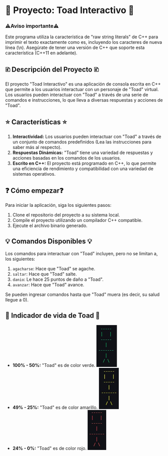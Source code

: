 # 🍄 Proyecto: Toad Interactivo 🍄

### ⚠️Aviso importante⚠️
Este programa utiliza la característica de "raw string literals" de C++ para imprimir el texto exactamente como es, incluyendo los caracteres de nueva línea (\n). Asegúrate de tener una versión de C++ que soporte esta característica (C++11 en adelante).

## 🗈 Descripción del Proyecto 🗈

El proyecto "Toad Interactivo" es una aplicación de consola escrita en C++ que permite a los usuarios interactuar con un personaje de "Toad" virtual. Los usuarios pueden interactuar con "Toad" a través de una serie de comandos e instrucciones, lo que lleva a diversas respuestas y acciones de "Toad".

## ⭐ Características ⭐

1. **Interactividad:** Los usuarios pueden interactuar con "Toad" a través de un conjunto de comandos predefinidos (Lea las instrucciones para saber más al respecto).
2. **Respuestas Dinámicas:** "Toad" tiene una variedad de respuestas y acciones basadas en los comandos de los usuarios.
3. **Escrito en C++:** El proyecto está programado en C++, lo que permite una eficiencia de rendimiento y compatibilidad con una variedad de sistemas operativos.

## ❓ Cómo empezar❓

Para iniciar la aplicación, siga los siguientes pasos:

1. Clone el repositorio del proyecto a su sistema local.
2. Compile el proyecto utilizando un compilador C++ compatible.
3. Ejecute el archivo binario generado.

## 💡 Comandos Disponibles 💡

Los comandos para interactuar con "Toad" incluyen, pero no se limitan a, los siguientes:

1. `agacharse`: Hace que "Toad" se agache.
2. `saltar`: Hace que "Toad" salte.
3. `danio`: Le hace 25 puntos de daño a "Toad".
4. `avanzar`: Hace que "Toad" avance.

Se pueden ingresar comandos hasta que "Toad" muera (es decir, su salud llegue a 0).

## 💊 Indicador de vida de Toad 💊
* **100% - 50%:** "Toad" es de color verde.
![Salud Buena](img/saludBuena.jpeg)
* **49% - 25%:** "Toad" es de color amarillo.
![Salud Media](img/saludMedia.jpeg)
* **24% - 0%:** "Toad" es de color rojo.
![Salud Baja](img/saludBaja.jpeg)